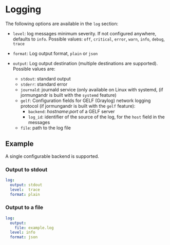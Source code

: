 # Logging

The following options are available in the `log` section:

- `level`: log messages minimum severity. If not configured anywhere, defaults to `info`.
           Possible values: `off`, `critical`, `error`, `warn`, `info`, `debug`, `trace`

- `format`: Log output format, `plain` or `json`

- `output`: Log output destination (multiple destinations are supported). Possible values are:
  - `stdout`: standard output
  - `stderr`: standard error
  - `journald`: journald service (only available on Linux with systemd,
    (if jormungandr is built with the `systemd` feature)
  - `gelf`: Configuration fields for GELF (Graylog) network logging protocol
    (if jormungandr is built with the `gelf` feature):
    - `backend`: _hostname_:_port_ of a GELF server
    - `log_id`: identifier of the source of the log, for the `host` field in the messages
  - `file`: path to the log file

## Example

A single configurable backend is supported.

### Output to stdout

```yaml
log:
  output: stdout
  level:  trace
  format: plain
```

### Output to a file

```yaml
log:
  output:
    file: example.log
  level: info
  format: json
```
